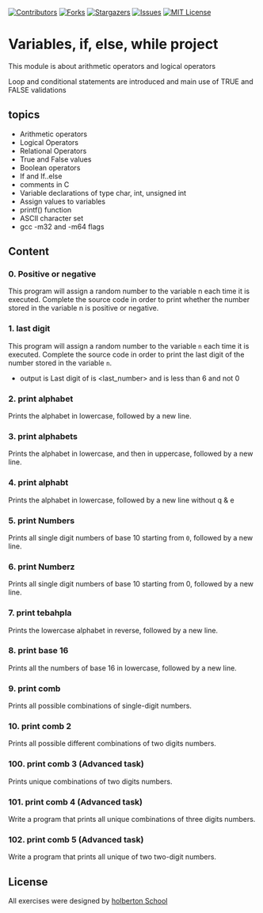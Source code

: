 [![Contributors][contributors-shield]][contributors-url]
[![Forks][forks-shield]][forks-url]
[![Stargazers][stars-shield]][stars-url]
[![Issues][issues-shield]][issues-url]
[![MIT License][license-shield]][license-url]

# Variables, if, else, while project

This module is about arithmetic operators and logical operators

Loop and conditional statements are introduced and main use of TRUE and FALSE validations

## topics

* Arithmetic operators
* Logical Operators
* Relational Operators
* True and False values
* Boolean operators
* If and If..else
* comments in C
* Variable declarations of type char, int, unsigned int
* Assign values to variables
* printf() function
* ASCII character set
* gcc -m32 and -m64 flags

## Content

### 0. Positive or negative

This program will assign a random number to the variable n each time it is executed. Complete the source code in order to print whether the number stored in the variable n is positive or negative.

### 1. last digit 

This program will assign a random number to the variable `n` each time it is executed. Complete the source code in order to print the last digit of the number stored in the variable `n`.

* output is Last digit of <number> is <last_number> and is less than 6 and not 0

### 2. print alphabet

Prints the alphabet in lowercase, followed by a new line.

### 3. print alphabets

Prints the alphabet in lowercase, and then in uppercase, followed by a new line.

### 4. print alphabt

Prints the alphabet in lowercase, followed by a new line without q & e

### 5. print Numbers

Prints all single digit numbers of base 10 starting from `0`, followed by a new line.

### 6. print Numberz

Prints all single digit numbers of base 10 starting from 0, followed by a new line.

### 7. print tebahpla

Prints the lowercase alphabet in reverse, followed by a new line.

### 8. print base 16

Prints all the numbers of base 16 in lowercase, followed by a new line.

### 9. print comb

Prints all possible combinations of single-digit numbers.

### 10. print comb 2

Prints all possible different combinations of two digits numbers.

### 100. print comb 3 (Advanced task)

Prints unique combinations of two digits numbers.

### 101. print comb 4 (Advanced task)

Write a program that prints all unique combinations of three digits numbers.

### 102. print comb 5 (Advanced task)
Write a program that prints all unique of two two-digit numbers.

## License
All exercises were designed by [holberton School](https://holbertonschool.com/)

[contributors-shield]: https://img.shields.io/github/contributors/LoopingDiego/holbertonschool-low_level_programming?style=flat-square
[contributors-url]: https://github.com/LoopingDiego/holbertonschool-low_level_programming/graphs/contributors
[forks-shield]: https://img.shields.io/github/forks/LoopingDiego/holbertonschool-low_level_programming.svg?style=flat-square
[forks-url]: https://github.com/LoopingDiego/holbertonschool-low_level_programming/network/members
[stars-shield]: https://img.shields.io/github/stars/LoopingDiego/holbertonschool-low_level_programming.svg?style=flat-square
[stars-url]: https://github.com/LoopingDiego/holbertonschool-low_level_programming/stargazers
[issues-shield]: https://img.shields.io/github/issues/LoopingDiego/holbertonschool-low_level_programming?style=flat-square
[issues-url]: https://github.com/LoopingDiego/holbertonschool-low_level_programming/issues
[license-shield]: https://img.shields.io/github/license/LoopingDiego/holbertonschool-low_level_programming?style=flat-square
[license-url]: https://github.com/LoopingDiego/holbertonschool-low_level_programming/blob/master/LICENCE.txt
[linkedin-shield]: https://img.shields.io/badge/-LinkedIn-black.svg?style=flat-square&logo=linkedin&colorB=555
[linkedin-url]: https://linkedin.com/in/loopingdiego
